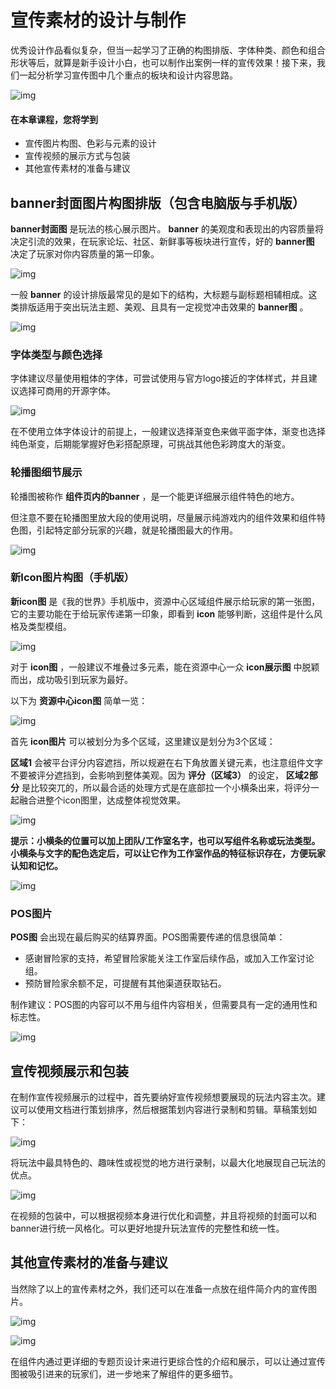 # 宣传素材的设计与制作

优秀设计作品看似复杂，但当一起学习了正确的构图排版、字体种类、颜色和组合形状等后，就算是新手设计小白，也可以制作出案例一样的宣传效果！接下来，我们一起分析学习宣传图中几个重点的板块和设计内容思路。

![img](./images/wps17.jpg)



#### 在本章课程，您将学到

- 宣传图片构图、色彩与元素的设计
- 宣传视频的展示方式与包装
- 其他宣传素材的准备与建议





## banner封面图片构图排版（包含电脑版与手机版）

**banner封面图** 是玩法的核心展示图片。 **banner** 的美观度和表现出的内容质量将决定引流的效果，在玩家论坛、社区、新鲜事等板块进行宣传，好的 **banner图** 决定了玩家对你内容质量的第一印象。

![img](./images/wps18.jpg)

一般 **banner** 的设计排版最常见的是如下的结构，大标题与副标题相辅相成。这类排版适用于突出玩法主题、美观、且具有一定视觉冲击效果的 **banner图** 。

![img](./images/wps19.jpg)



### 字体类型与颜色选择

字体建议尽量使用粗体的字体，可尝试使用与官方logo接近的字体样式，并且建议选择可商用的开源字体。

![img](./images/wps20.jpg)

在不使用立体字体设计的前提上，一般建议选择渐变色来做平面字体，渐变也选择纯色渐变，后期能掌握好色彩搭配原理，可挑战其他色彩跨度大的渐变。



### 轮播图细节展示

轮播图被称作 **组件页内的banner** ，是一个能更详细展示组件特色的地方。

但注意不要在轮播图里放大段的使用说明，尽量展示纯游戏内的组件效果和组件特色图，引起特定部分玩家的兴趣，就是轮播图最大的作用。

![img](./images/wps21.jpg)



### 新Icon图片构图（手机版）

**新icon图** 是《我的世界》手机版中，资源中心区域组件展示给玩家的第一张图，它的主要功能在于给玩家传递第一印象，即看到 **icon** 能够判断，这组件是什么风格及类型模组。

![img](./images/wps22.jpg)



对于 **icon图** ，一般建议不堆叠过多元素，能在资源中心一众 **icon展示图** 中脱颖而出，成功吸引到玩家为最好。

以下为 **资源中心icon图** 简单一览：

![img](./images/wps23.jpg)



首先 **icon图片** 可以被划分为多个区域，这里建议是划分为3个区域：

**区域1** 会被平台评分内容遮挡，所以规避在右下角放置关键元素，也注意组件文字不要被评分遮挡到，会影响到整体美观。因为 **评分（区域3）** 的设定， **区域2部分** 是比较突兀的，所以最合适的处理方式是在底部拉一个小横条出来，将评分一起融合进整个icon图里，达成整体视觉效果。

![img](./images/wps24.jpg)



**提示：小横条的位置可以加上团队/工作室名字，也可以写组件名称或玩法类型。小横条与文字的配色选定后，可以让它作为工作室作品的特征标识存在，方便玩家认知和记忆。**

![img](./images/wps25.jpg)



### POS图片

**POS图** 会出现在最后购买的结算界面。POS图需要传递的信息很简单：

- 感谢冒险家的支持，希望冒险家能关注工作室后续作品，或加入工作室讨论组。
- 预防冒险家余额不足，可提醒有其他渠道获取钻石。

制作建议：POS图的内容可以不用与组件内容相关，但需要具有一定的通用性和标志性。

![img](./images/wps26.jpg)



## 宣传视频展示和包装

在制作宣传视频展示的过程中，首先要纳好宣传视频想要展现的玩法内容主次。建议可以使用文档进行策划排序，然后根据策划内容进行录制和剪辑。草稿策划如下：

![img](./images/wps27.jpg)



将玩法中最具特色的、趣味性或视觉的地方进行录制，以最大化地展现自己玩法的优点。

![img](./images/wps28.jpg)

在视频的包装中，可以根据视频本身进行优化和调整，并且将视频的封面可以和banner进行统一风格化。可以更好地提升玩法宣传的完整性和统一性。



## 其他宣传素材的准备与建议

当然除了以上的宣传素材之外，我们还可以在准备一点放在组件简介内的宣传图片。

![img](./images/wps29.jpg)

![img](./images/wps30.jpg)

在组件内通过更详细的专题页设计来进行更综合性的介绍和展示，可以让通过宣传图被吸引进来的玩家们，进一步地来了解组件的更多细节。
